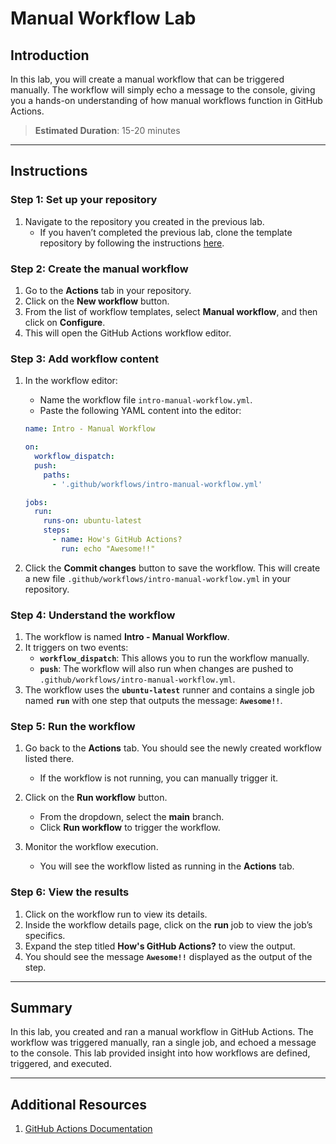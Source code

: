 # Manual Workflow Lab

## Introduction

In this lab, you will create a manual workflow that can be triggered manually. The workflow will simply echo a message to the console, giving you a hands-on understanding of how manual workflows function in GitHub Actions.

> **Estimated Duration**: 15-20 minutes

---

## Instructions

### Step 1: Set up your repository

1. Navigate to the repository you created in the previous lab.
   - If you haven’t completed the previous lab, clone the template repository by following the instructions [here](./create-repository-using-template-repository.md).

### Step 2: Create the manual workflow

1. Go to the **Actions** tab in your repository.
2. Click on the **New workflow** button.
3. From the list of workflow templates, select **Manual workflow**, and then click on **Configure**.
4. This will open the GitHub Actions workflow editor.

### Step 3: Add workflow content

1. In the workflow editor:

   - Name the workflow file `intro-manual-workflow.yml`.
   - Paste the following YAML content into the editor:

   ```yaml
   name: Intro - Manual Workflow

   on:
     workflow_dispatch:
     push:
       paths:
         - '.github/workflows/intro-manual-workflow.yml'

   jobs:
     run:
       runs-on: ubuntu-latest
       steps:
         - name: How's GitHub Actions?
           run: echo "Awesome!!"
   ```

2. Click the **Commit changes** button to save the workflow. This will create a new file `.github/workflows/intro-manual-workflow.yml` in your repository.

### Step 4: Understand the workflow

1. The workflow is named **Intro - Manual Workflow**.
2. It triggers on two events:
   - **`workflow_dispatch`**: This allows you to run the workflow manually.
   - **`push`**: The workflow will also run when changes are pushed to `.github/workflows/intro-manual-workflow.yml`.
3. The workflow uses the **`ubuntu-latest`** runner and contains a single job named **`run`** with one step that outputs the message: **`Awesome!!`**.

### Step 5: Run the workflow

1. Go back to the **Actions** tab. You should see the newly created workflow listed there.

   - If the workflow is not running, you can manually trigger it.

2. Click on the **Run workflow** button.

   - From the dropdown, select the **main** branch.
   - Click **Run workflow** to trigger the workflow.

3. Monitor the workflow execution.
   - You will see the workflow listed as running in the **Actions** tab.

### Step 6: View the results

1. Click on the workflow run to view its details.
2. Inside the workflow details page, click on the **run** job to view the job’s specifics.
3. Expand the step titled **How's GitHub Actions?** to view the output.
4. You should see the message **`Awesome!!`** displayed as the output of the step.

---

## Summary

In this lab, you created and ran a manual workflow in GitHub Actions. The workflow was triggered manually, ran a single job, and echoed a message to the console. This lab provided insight into how workflows are defined, triggered, and executed.

---

## Additional Resources

1. [GitHub Actions Documentation](https://docs.github.com/en/actions)
